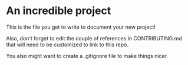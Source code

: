 # An incredible project

This is the file you get to write to document your new project!

Also, don't forget to edit the couple of references in CONTRIBUTING.md that will need to be customized to link to this repo.

You also might want to create a .gitignore file to make things nicer.
